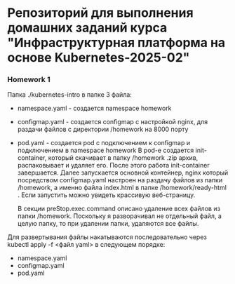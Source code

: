 # Репозиторий для выполнения домашних заданий курса "Инфраструктурная платформа на основе Kubernetes-2025-02" 

### Homework 1
 Папка ./kubernetes-intro
 в папке 3 файла:
 - namespace.yaml - создается namespace homework
 - configmap.yaml - создается configmap c настройкой nginx, для раздачи файлов с директории /homework на 8000 порту
 - pod.yaml - создается pod с подключением к configmap и подключением в namespace homework
    В pod-е создается init-container, который скачивает в папку /homework .zip архив, распаковывает и удаляет его.
    После этого работа init-container завершается.
    Далее запускается основной контейнер, nginx который посредством configmap.yaml настроен на раздачу файлов из папки /homework, а именно файла index.html в папке /homework/ready-html . Если запустить можно увидеть крассивую веб-страницу.

    В секции preStop.exec.command описано удаление всех файлов из папки /homework. Поскольку я разворачивал не отдельный файл, а целую папку, то при удалении папки, удаляются все файлы.

Для развертывания файлы накатываются последовательно через kubectl apply -f <файл yaml> в следующем порядке:
 - namespace.yaml
 - configmap.yaml
 - pod.yaml
 

